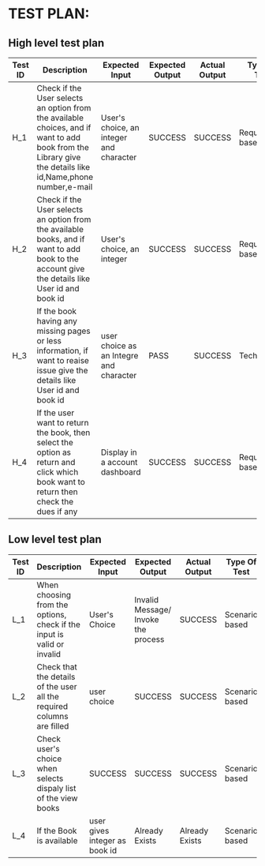 # TEST PLAN:

##  High level test plan

| **Test ID** | **Description**                                              | **Expected Input** | **Expected Output** | **Actual Output** |**Type Of Test**  |    
|-------------|--------------------------------------------------------------|------------|-------------|----------------|------------------|
|  H_1       |Check if the User selects an option from the available choices, and if want to add book from the Library give the details like id,Name,phone number,e-mail|User's choice, an integer and character| SUCCESS| SUCCESS|Requirement based |
|  H_2       |Check if the User selects an option from the available books, and if want to add book to the account give the details like User id and book id|User's choice, an integer  |  SUCCESS|SUCCESS|Requirement based |
|  H_3        | If the book having any missing pages or less information, if want to reaise issue give the details like User id and book id     |user choice as an Integre and character| PASS | SUCCESS|Technical
|  H_4     |If the user want to return the book, then select the option as return and click which book want to return then check the dues if any|Display in a account dashboard|SUCCESS|SUCCESS|Required based |


## Low level test plan

| **Test ID** | **Description**                                              | **Expected Input** | **Expected Output** | **Actual Output** |**Type Of Test**  |    
|-------------|--------------------------------------------------------------|------------|-------------|----------------|------------------|
|  L_1       |When choosing from the options, check if the input is valid or invalid|  User's Choice|Invalid Message/ Invoke the process|SUCCESS|Scenario based |
|  L_2       |Check that the details of the user all the required columns are filled |user choice| SUCCESS|SUCCESS|Scenario based    |
|  L_3       |Check user's choice when selects dispaly list of the view books| SUCCESS|SUCCESS|SUCCESS|Scenario based    |
|  L_4       |If the Book is available | user gives integer as book id|Already Exists|Already Exists|Scenario based    |
